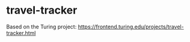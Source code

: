 # travel-tracker

Based on the Turing project: https://frontend.turing.edu/projects/travel-tracker.html
